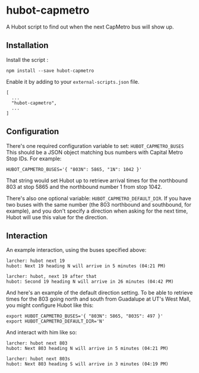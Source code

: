 # hubot-capmetro
A Hubot script to find out when the next CapMetro bus will show up.

## Installation

Install the script : 

    npm install --save hubot-capmetro

Enable it by adding to your `external-scripts.json` file.

    [
      ...
      "hubot-capmetro",
      ...
    ]

## Configuration

There's one required configuration variable to set: `HUBOT_CAPMETRO_BUSES`
This should be a JSON object matching bus numbers with Capital Metro Stop IDs. For example: 

    HUBOT_CAPMETRO_BUSES='{ "803N": 5865, "1N": 1042 }'

That string would set Hubot up to retrieve arrival times for the northbound 803 at stop 5865 and the northbound number 1 from stop 1042.

There's also one optional variable: `HUBOT_CAPMETRO_DEFAULT_DIR`.  If you have
two buses with the same number (the 803 northbound and southbound, for example), 
and you don't specify a direction when asking for the next time, Hubot will use
this value for the direction.


## Interaction

An example interaction, using the buses specified above:

    larcher: hubot next 19
    hubot: Next 19 heading N will arrive in 5 minutes (04:21 PM)

    larcher: hubot, next 19 after that
    hubot: Second 19 heading N will arrive in 26 minutes (04:42 PM)

And here's an example of the default direction setting.  To be able to retrieve times for the 803 going north and south from Guadalupe at UT's West Mall, you might configure Hubot like this:

    export HUBOT_CAPMETRO_BUSES='{ "803N": 5865, "803S": 497 }'
    export HUBOT_CAPMETRO_DEFAULT_DIR='N'

And interact with him like so:

    larcher: hubot next 803
    hubot: Next 803 heading N will arrive in 5 minutes (04:21 PM)

    larcher: hubot next 803s
    hubot: Next 803 heading S will arrive in 3 minutes (04:19 PM)

